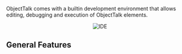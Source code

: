 ObjectTalk comes with a builtin development environment that allows editing,
debugging and execution of ObjectTalk elements.

<div align="center">

![IDE](img/ide.png)

</div>

## General Features

